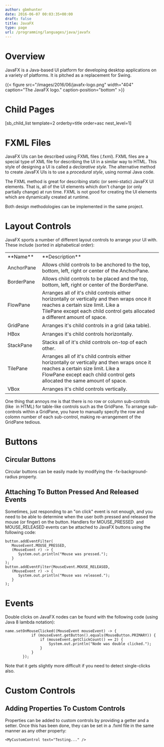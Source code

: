```yaml
---
author: gbmhunter
date: 2016-06-07 00:03:35+00:00
draft: false
title: JavaFX
type: page
url: /programming/languages/java/javafx
---
```


# Overview




JavaFX is a Java-based UI platform for developing desktop applications on a variety of platforms. It is pitched as a replacement for Swing.


{{< figure src="/images/2016/06/javafx-logo.png" width="404" caption="The JavaFX logo." caption-position="bottom" >}}


# Child Pages




[sb_child_list template=2 orderby=title order=asc nest_level=1]




# FXML Files




JavaFX UIs can be described using FXML files (.fxml). FXML files are a special type of XML file for describing the UI in a similar way to HTML. This style of designing a UI is called a _declarative style_. The alternative method to create JavaFX UIs is to use a _procedural style_, using normal Java code.




The FXML method is great for describing static (or semi-static) JavaFX UI elements. That is, all of the UI elements which don't change (or only partially change) at run time. FXML is not good for creating the UI elements which are dynamically created at runtime.




Both design methodologies can be implemented in the same project.




# Layout Controls




JavaFX sports a number of different layout controls to arrange your UI with. These include (sorted in alphabetical order):


<table >
<tbody >
<tr style="height: 28px;" >

<td style="height: 28px;" >**Name**
</td>

<td style="height: 28px;" >**Description**
</td>
</tr>
<tr style="height: 28px;" >

<td style="height: 28px;" >AnchorPane 
</td>

<td style="height: 28px;" >Allows child controls to be anchored to the top, bottom, left, right or center of the AnchorPane.
</td>
</tr>
<tr style="height: 28px;" >

<td style="height: 28px;" >BorderPane 
</td>

<td style="height: 28px;" >Allows child controls to be placed and the top, bottom, left, right or center of the BorderPane.
</td>
</tr>
<tr style="height: 28px;" >

<td style="height: 28px;" >FlowPane 
</td>

<td style="height: 28px;" >Arranges all of it's child controls either horizontally or vertically and then wraps once it reaches a certain size limit. Like a TilePane except each child control gets allocated a different amount of space.
</td>
</tr>
<tr style="height: 28px;" >

<td style="height: 28px;" >GridPane 
</td>

<td style="height: 28px;" >Arranges it's child controls in a grid (aka table).
</td>
</tr>
<tr style="height: 28px;" >

<td style="height: 28px;" >HBox 
</td>

<td style="height: 28px;" >Arranges it's child controls horizontally.
</td>
</tr>
<tr style="height: 28px;" >

<td style="height: 28px;" >StackPane 
</td>

<td style="height: 28px;" >Stacks all of it's child controls on-top of each other.
</td>
</tr>
<tr style="height: 28px;" >

<td style="height: 28px;" >TilePane 
</td>

<td style="height: 28px;" >Arranges all of it's child controls either horizontally or vertically and then wraps once it reaches a certain size limit. Like a FlowPane except each child control gets allocated the same amount of space.
</td>
</tr>
<tr style="height: 28px;" >

<td style="height: 28px;" >VBox
</td>

<td style="height: 28px;" >Arranges it's child controls vertically.
</td>
</tr>
</tbody>
</table>


One thing that annoys me is that there is no row or column sub-controls (like <tr> in HTML) for table-like controls such as the GridPane. To arrange sub-controls within a GridPane, you have to manually specify the row and colomn number of each sub-control, making re-arrangement of the GridPane tedious.




# Buttons




## Circular Buttons




Circular buttons can be easily made by modifying the -fx-background-radius property.




## Attaching To Button Pressed And Released Events




Sometimes, just responding to an "on click" event is not enough, and you need to be able to determine when the user both pressed and released the mouse (or finger) on the button. Handlers for MOUSE_PRESSED  and MOUSE_RELEASED events can be attached to JavaFX buttons using the following code:



    
    button.addEventFilter(
       MouseEvent.MOUSE_PRESSED,
       (MouseEvent r) -> {
          System.out.println("Mouse was pressed.");
       }
    );
    button.addEventFilter(MouseEvent.MOUSE_RELEASED,
       (MouseEvent r) -> {
          System.out.println("Mouse was released.");
       }
    );




# Events




Double clicks on JavaFX nodes can be found with the following code (using Java 8 lambda notation):



    
    name.setOnMouseClicked((MouseEvent mouseEvent) -> {
                if (mouseEvent.getButton().equals(MouseButton.PRIMARY)) {
                    if (mouseEvent.getClickCount() == 2) {
                        System.out.println("Node was double clicked.");
                    }
                }
            });




Note that it gets slightly more difficult if you need to detect single-clicks also.




# Custom Controls




## Adding Properties To Custom Controls




Properties can be added to custom controls by providing a getter and a setter. Once this has been done, they can be set in a .fxml file in the same manner as any other property:



    
    <MyCustomControl text="Testing..." />



